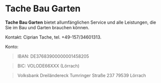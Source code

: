 # Tache Bau Garten

**Tache Bau Garten** bietet allumfänglichen Service und alle Leistungen, die Sie im Bau und Garten brauchen können.

Kontakt: Ciprian Tache, tel. +49-157/34601313.

Konto:

> IBAN: DE37683900000001458205   

> BIC: VOLODE66XXX (Lörrach)   

> Volksbank Dreiländereck
> Tumringer Straße 237
> 79539 Lörrach

